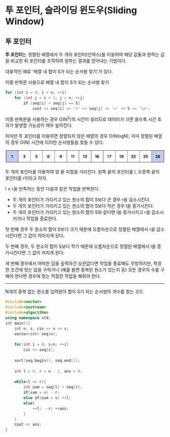 # 투 포인터, 슬라이딩 윈도우(Sliding Window)

## 투 포인터

**투 포인터**는 정렬된 배열에서 두 개의 포인터(인덱스)를 이용하여 해당 값들과 원하는 값을 비교한 뒤 포인터를 조작하여 원하는 결과를 얻어내는 기법이다.

대표적인 예로 '배열 내 합이 S가 되는 순서쌍 찾기'가 있다.



이중 반복문 사용으로 배열 내 합이 S가 되는 순서쌍 찾기

```c++
for (int i = 0; i < n; ++i)
    for (int j = i + 1; j < n; ++j)
        if (seq[i] + seq[j] == S)
            cout << seq[i] << '+' << seq[j] << '=' << S << '\n';
```

이중 반복문을 사용하는 경우 O(N<sup>2</sup>)의 시간이 걸리므로 데이터가 크면 클수록 시간 초과가 발생할 가능성이 매우 높아진다.



하지만 투 포인터를 이용하면 정렬되지 않은 배열의 경우 O(NlogN), 이미 정렬된 배열의 경우 O(N) 시간에 이러한 순서쌍들을 찾을 수 있다.



![image-20200709220437405](images/image-20200709220437405.png)

두 개의 포인터를 이용하여 양 끝 지점을 가리킨다. 왼쪽 끝의 포인터를 l, 오른쪽 끝의 포인터를 r이라고 하자.



l ≤ r을 만족하는 동안 다음과 같은 작업을 반복한다.

* 두 개의 포인터가 가리키고 있는 원소의 합이 S보다 큰 경우 r을 감소시킨다.
* 두 개의 포인터가 가리키고 있는 원소의 합이 S보다 작은 경우 l을 증가시킨다.
* 두 개의 포인터가 가리키고 있는 원소의 합이 S와 같다면 l을 증가시키고 r을 감소시키거나 작업을 종료한다.



첫 번째 경우 두 원소의 합이 S보다 크기 때문에 오름차순으로 정렬된 배열에서 r을 감소시킨다면 그 값이 작아지게 된다.

두 번째 경우, 두 원소의 합이 S보다 작기 때문에 오름차순으로 정렬된 배열에서 l을 증가시킨다면 그 값이 커지게 된다.

세 번째 경우에서 어떠한 답을 출력하건 상관없다면 작업을 종료해도 무방하지만, 특정한 조건에 맞는 답을 구하거나 (예를 들면 중복된 원소가 있는지 등) 모든 경우의 수를 구해야 한다면 경우에 맞는 적절한 작업을 해줘야 한다.



---



N개의 중복 없는 원소를 입력받아 합이 S가 되는 순서쌍의 개수를 찾는 코드

```c++
#include<vector>
#include<iostream>
#include<algorithm>
using namespace std;
int main(){
	int n, s; cin >> n >> s;
	vector<int> seq(n);
	
	for(int i = 0; i<n; ++i)
		cin >> seq[i];
	
	sort(seq.begin(), seq.end());
	
	int l = 0, r = n - 1, ans = 0;
	
	while(l <= r){
		int sum = seq[l] + seq[r];
		if(sum > s) --r;
		else if(sum < s) ++l;
		else{
			++l; --r; ++ans;
		}
	}
	cout << ans;
}
```

